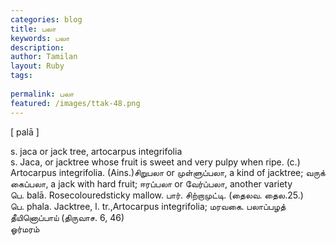 ```yaml
---
categories: blog
title: பலா
keywords: பலா
description: 
author: Tamilan
layout: Ruby
tags: 
 
permalink: பலா
featured: /images/ttak-48.png
---
```

  
[ palā ]  
  
s. jaca or jack tree, artocarpus integrifolia  
s. Jaca, or jacktree whose fruit is sweet and very pulpy when ripe. (c.) Artocarpus integrifolia. (Ains.)சிறுபலா or முள்ளுப்பலா, a kind of jacktree; வருக் கைப்பலா, a jack with hard fruit; ஈரப்பலா or வேர்ப்பலா, another variety  
பெ. balā. Rosecolouredsticky mallow. பார். சிற்றாமுட்டி. (தைலவ. தைல.25.)  
பெ. phala. Jacktree, l. tr.,Artocarpus integrifolia; மரவகை. பலாப்பழத் தீயினொப்பாய் (திருவாச. 6, 46)  
ஓர்மரம்